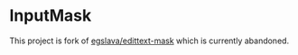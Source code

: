 # InputMask 
  
This project is fork of [egslava/edittext-mask](https://github.com/egslava/edittext-mask) which is currently abandoned.